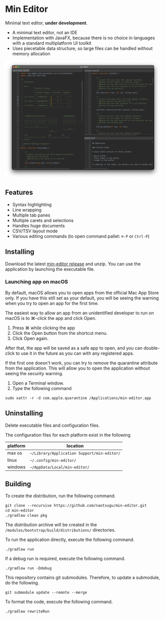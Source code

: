 # Min Editor

Minimal text editor, **under development**.

* A minimal text editor, not an IDE
* Implementation with JavaFX, because there is no choice in languages with a standard multiplatform UI toolkit
* Uses piecetable data structure, so large files can be handled without memory allocation


![screenshot1](docs/images/screenshot-01.png)


## Features

* Syntax highlighting
* Line wrapping
* Multiple tab panes
* Multiple carets and selections
* Handles huge documents
* CSV/TSV layout mode
* Various editing commands (to open command pallet: `⌘-P` or `Ctrl-P`)


## Installing

Download the latest [min-editor release](https://github.com/naotsugu/min-editor/releases) and unzip.
You can use the application by launching the executable file.

### Launching app on macOS

By default, macOS allows you to open apps from the official Mac App Store only.
If you have this still set as your default, you will be seeing the warning when you try to open an app for the first time.

The easiest way to allow an app from an unidentified developer to run on macOS is to ⌘-click the app and click Open.

1. Press ⌘ while clicking the app
2. Click the Open button from the shortcut menu.
3. Click Open again.

After that, the app will be saved as a safe app to open, and you can double-click to use it in the future as you can with any registered apps.

If the first one doesn't work, you can try to remove the quarantine attribute from the application. This will allow you to open the application without seeing the security warning.

1. Open a Terminal window.
2. Type the following command

```shell
sudo xattr -r -d com.apple.quarantine /Applications/min-editor.app
```


## Uninstalling

Delete executable files and configuration files.

The configuration files for each platform exist in the following

| platform | location                                    |
|----------|---------------------------------------------|
| max os   | `~/Library/Application Support/min-editor/` |
| linux    | `~/.config/min-editor/`                     |
| windows  | `~/AppData/Local/min-editor/`               |


## Building

To create the distribution, run the following command.

```shell
git clone --recursive https://github.com/naotsugu/min-editor.git
cd min-editor
./gradlew clean pkg
```

The distribution archive will be created in the `/modules/bootstrap/build/distributions/` directories.


To run the application directly, execute the following command.

```shell
./gradlew run
```

If a debug run is required, execute the following command.

```shell
./gradlew run -Ddebug
```

This repository contains git submodules.
Therefore, to update a submodule, do the following.

```shell
git submodule update --remote --merge
```

To format the code, execute the following command.

```shell
./gradlew rewriteRun
```
